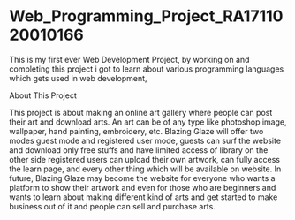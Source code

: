 # Web_Programming_Project_RA1711020010166
This is my first ever Web Development Project, 
by working on and completing this project i got 
to learn about various programming languages 
which gets used in web development,

About This Project

This project is about making an online art gallery where people
can post their art and download arts. An art can be of any type
like photoshop image, wallpaper, hand painting, embroidery,
etc.
Blazing Glaze will offer two modes guest mode and registered
user mode, guests can surf the website and download only free
stuffs and have limited access of library on the other side
registered users can upload their own artwork, can fully access
the learn page, and every other thing which will be available on
website.
In future, Blazing Glaze may become the website for everyone
who wants a platform to show their artwork and even for those
who are beginners and wants to learn about making different
kind of arts and get started to make business out of it and
people can sell and purchase arts.
